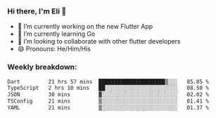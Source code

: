### Hi there, I'm Eli 👋
- 🔭 I’m currently working on the new Flutter App
- 🌱 I’m currently learning Go
- 🦄 I’m looking to collaborate with other flutter developers
- 😄 Pronouns: He/Him/His

### Weekly breakdown:
<!--START_SECTION:waka-->

```txt
Dart         21 hrs 57 mins  █████████████████████▒░░░   85.85 %
TypeScript   2 hrs 10 mins   ██░░░░░░░░░░░░░░░░░░░░░░░   08.50 %
JSON         30 mins         ▓░░░░░░░░░░░░░░░░░░░░░░░░   02.02 %
TSConfig     21 mins         ▒░░░░░░░░░░░░░░░░░░░░░░░░   01.41 %
YAML         21 mins         ▒░░░░░░░░░░░░░░░░░░░░░░░░   01.37 %
```

<!--END_SECTION:waka-->
